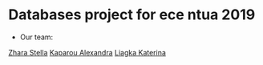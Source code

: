 # Databases project for ece ntua 2019

* Our team:

[Zhara Stella](https://github.com/stelazr)
[Kaparou Alexandra](https://github.com/alexandrakapa)
[Liagka Katerina](https://github.com/LiagkaAikaterini)
